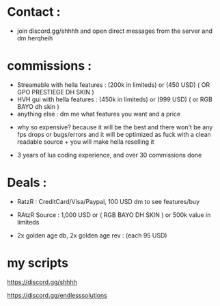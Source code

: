 # Contact :

* join discord.gg/shhhh and open direct messages from the server and dm herqheih

# commissions :

* Streamable with hella features : (200k in limiteds) or (450 USD) ( OR GPO PRESTIEGE DH SKIN )
* HVH gui with hella features : (450k in limiteds) or (999 USD) ( or RGB BAYO dh skin )
* anything else : dm me what features you want and a price

+ why so expensive? because it will be the best and there won't be any fps drops or bugs/errors and it will be optimized as fuck with a clean readable source + you will make hella reselling it

+ 3 years of lua coding experience, and over 30 commissions done

# Deals :

* RatzR : CreditCard/Visa/Paypal, 100 USD dm to see features/buy

* RAtzR Source : 1,000 USD or ( RGB BAYO DH SKIN ) or 500k value in limiteds

* 2x golden age db, 2x golden age rev : (each 95 USD)

# my scripts
https://discord.gg/shhhh

https://discord.gg/endlesssolutions
